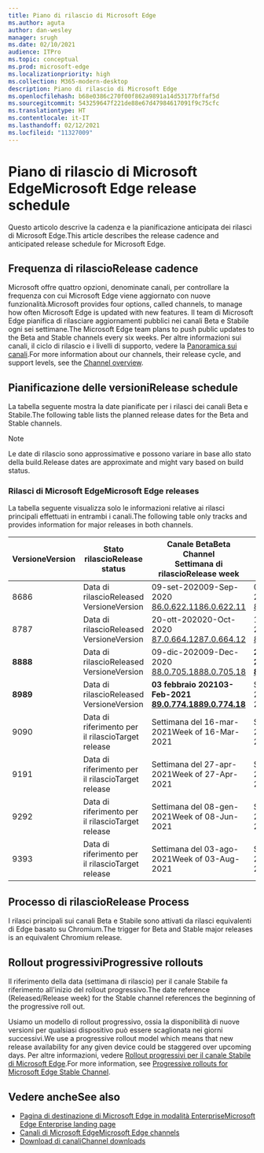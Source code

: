 ```yaml
---
title: Piano di rilascio di Microsoft Edge
ms.author: aguta
author: dan-wesley
manager: srugh
ms.date: 02/10/2021
audience: ITPro
ms.topic: conceptual
ms.prod: microsoft-edge
ms.localizationpriority: high
ms.collection: M365-modern-desktop
description: Piano di rilascio di Microsoft Edge
ms.openlocfilehash: b68e0386c270f00f862a9891a14d53177bffaf5d
ms.sourcegitcommit: 543259647f221de88e67d47984617091f9c75cfc
ms.translationtype: HT
ms.contentlocale: it-IT
ms.lasthandoff: 02/12/2021
ms.locfileid: "11327009"
---
```

# <span data-ttu-id="edb97-103">Piano di rilascio di Microsoft Edge</span><span class="sxs-lookup"><span data-stu-id="edb97-103">Microsoft Edge release schedule</span></span>

<span data-ttu-id="edb97-104">Questo articolo descrive la cadenza e la pianificazione anticipata dei rilasci di Microsoft Edge.</span><span class="sxs-lookup"><span data-stu-id="edb97-104">This article describes the release cadence and anticipated release schedule for Microsoft Edge.</span></span>

## <span data-ttu-id="edb97-105">Frequenza di rilascio</span><span class="sxs-lookup"><span data-stu-id="edb97-105">Release cadence</span></span>

<span data-ttu-id="edb97-106">Microsoft offre quattro opzioni, denominate canali, per controllare la frequenza con cui Microsoft Edge viene aggiornato con nuove funzionalità.</span><span class="sxs-lookup"><span data-stu-id="edb97-106">Microsoft provides four options, called channels, to manage how often Microsoft Edge is updated with new features.</span></span> <span data-ttu-id="edb97-107">Il team di Microsoft Edge pianifica di rilasciare aggiornamenti pubblici nei canali Beta e Stabile ogni sei settimane.</span><span class="sxs-lookup"><span data-stu-id="edb97-107">The Microsoft Edge team plans to push public updates to the Beta and Stable channels every six weeks.</span></span> <span data-ttu-id="edb97-108">Per altre informazioni sui canali, il ciclo di rilascio e i livelli di supporto, vedere la [Panoramica sui canali](https://docs.microsoft.com/DeployEdge/microsoft-edge-channels#channel-overview).</span><span class="sxs-lookup"><span data-stu-id="edb97-108">For more information about our channels, their release cycle, and support levels, see the [Channel overview](https://docs.microsoft.com/DeployEdge/microsoft-edge-channels#channel-overview).</span></span>

## <span data-ttu-id="edb97-109">Pianificazione delle versioni</span><span class="sxs-lookup"><span data-stu-id="edb97-109">Release schedule</span></span>

<span data-ttu-id="edb97-110">La tabella seguente mostra la date pianificate per i rilasci dei canali Beta e Stabile.</span><span class="sxs-lookup"><span data-stu-id="edb97-110">The following table lists the planned release dates for the Beta and Stable channels.</span></span>

> [!NOTE]
> <span data-ttu-id="edb97-111">Le date di rilascio sono approssimative e possono variare in base allo stato della build.</span><span class="sxs-lookup"><span data-stu-id="edb97-111">Release dates are approximate and might vary based on build status.</span></span>

### <span data-ttu-id="edb97-112">Rilasci di Microsoft Edge</span><span class="sxs-lookup"><span data-stu-id="edb97-112">Microsoft Edge releases</span></span>

<span data-ttu-id="edb97-113">La tabella seguente visualizza solo le informazioni relative ai rilasci principali effettuati in entrambi i canali.</span><span class="sxs-lookup"><span data-stu-id="edb97-113">The following table only tracks and provides information for major releases in both channels.</span></span>

| <span data-ttu-id="edb97-114">Versione</span><span class="sxs-lookup"><span data-stu-id="edb97-114">Version</span></span> | <span data-ttu-id="edb97-115">Stato rilascio</span><span class="sxs-lookup"><span data-stu-id="edb97-115">Release status</span></span> | <span data-ttu-id="edb97-116">Canale Beta</span><span class="sxs-lookup"><span data-stu-id="edb97-116">Beta Channel</span></span><br><span data-ttu-id="edb97-117">Settimana di rilascio</span><span class="sxs-lookup"><span data-stu-id="edb97-117">Release week</span></span> | <span data-ttu-id="edb97-118">Canale Stable</span><span class="sxs-lookup"><span data-stu-id="edb97-118">Stable Channel</span></span><br><span data-ttu-id="edb97-119">Settimana di rilascio</span><span class="sxs-lookup"><span data-stu-id="edb97-119">Release week</span></span> |
|---------|-----|------|--------|
| <span data-ttu-id="edb97-120">86</span><span class="sxs-lookup"><span data-stu-id="edb97-120">86</span></span> | <span data-ttu-id="edb97-121">Data di rilascio</span><span class="sxs-lookup"><span data-stu-id="edb97-121">Released</span></span><br><span data-ttu-id="edb97-122">Versione</span><span class="sxs-lookup"><span data-stu-id="edb97-122">Version</span></span> | <span data-ttu-id="edb97-123">09-set-2020</span><span class="sxs-lookup"><span data-stu-id="edb97-123">09-Sep-2020</span></span><br>[<span data-ttu-id="edb97-124">86.0.622.11</span><span class="sxs-lookup"><span data-stu-id="edb97-124">86.0.622.11</span></span>](https://docs.microsoft.com/deployedge/microsoft-edge-relnote-archive-beta-channel#version-86062211-september-9) | <span data-ttu-id="edb97-125">09-ott-2020</span><span class="sxs-lookup"><span data-stu-id="edb97-125">09-Oct-2020</span></span><br>[<span data-ttu-id="edb97-126">86.0.622.38</span><span class="sxs-lookup"><span data-stu-id="edb97-126">86.0.622.38</span></span>](https://docs.microsoft.com/deployedge/microsoft-edge-relnote-stable-channel#version-86062238-october-9) |
| <span data-ttu-id="edb97-127">87</span><span class="sxs-lookup"><span data-stu-id="edb97-127">87</span></span> | <span data-ttu-id="edb97-128">Data di rilascio</span><span class="sxs-lookup"><span data-stu-id="edb97-128">Released</span></span><br><span data-ttu-id="edb97-129">Versione</span><span class="sxs-lookup"><span data-stu-id="edb97-129">Version</span></span> | <span data-ttu-id="edb97-130">20-ott-2020</span><span class="sxs-lookup"><span data-stu-id="edb97-130">20-Oct-2020</span></span><br>[<span data-ttu-id="edb97-131">87.0.664.12</span><span class="sxs-lookup"><span data-stu-id="edb97-131">87.0.664.12</span></span>](https://docs.microsoft.com/deployedge/microsoft-edge-relnote-beta-channel#version-87066412-october-20) | <span data-ttu-id="edb97-132">19-nov-2020</span><span class="sxs-lookup"><span data-stu-id="edb97-132">19-Nov-2020</span></span><br>[<span data-ttu-id="edb97-133">87.0.664.41</span><span class="sxs-lookup"><span data-stu-id="edb97-133">87.0.664.41</span></span>](https://docs.microsoft.com/deployedge/microsoft-edge-relnote-stable-channel#version-87066441-november-19) |
| **<span data-ttu-id="edb97-134">88</span><span class="sxs-lookup"><span data-stu-id="edb97-134">88</span></span>** | <span data-ttu-id="edb97-135">Data di rilascio</span><span class="sxs-lookup"><span data-stu-id="edb97-135">Released</span></span><br><span data-ttu-id="edb97-136">Versione</span><span class="sxs-lookup"><span data-stu-id="edb97-136">Version</span></span> | <span data-ttu-id="edb97-137">09-dic-2020</span><span class="sxs-lookup"><span data-stu-id="edb97-137">09-Dec-2020</span></span><br>[<span data-ttu-id="edb97-138">88.0.705.18</span><span class="sxs-lookup"><span data-stu-id="edb97-138">88.0.705.18</span></span>](https://docs.microsoft.com/deployedge/microsoft-edge-relnote-beta-channel#version-88070518-december-9) | **<span data-ttu-id="edb97-139">21-gen-2021</span><span class="sxs-lookup"><span data-stu-id="edb97-139">21-Jan-2021</span></span>**<br>**[<span data-ttu-id="edb97-140">88.0.705.50</span><span class="sxs-lookup"><span data-stu-id="edb97-140">88.0.705.50</span></span>](https://docs.microsoft.com/deployedge/microsoft-edge-relnote-stable-channel#version-88070550-january-21)**|
| **<span data-ttu-id="edb97-141">89</span><span class="sxs-lookup"><span data-stu-id="edb97-141">89</span></span>** | <span data-ttu-id="edb97-142">Data di rilascio</span><span class="sxs-lookup"><span data-stu-id="edb97-142">Released</span></span><br><span data-ttu-id="edb97-143">Versione</span><span class="sxs-lookup"><span data-stu-id="edb97-143">Version</span></span> | **<span data-ttu-id="edb97-144">03 febbraio 2021</span><span class="sxs-lookup"><span data-stu-id="edb97-144">03-Feb-2021</span></span>**<br>**[<span data-ttu-id="edb97-145">89.0.774.18</span><span class="sxs-lookup"><span data-stu-id="edb97-145">89.0.774.18</span></span>](https://docs.microsoft.com/deployedge/microsoft-edge-relnote-beta-channel#version-89077418-february-3)** | <span data-ttu-id="edb97-146">Settimana del 04-mar-2021</span><span class="sxs-lookup"><span data-stu-id="edb97-146">Week of 04-Mar-2021</span></span> |
| <span data-ttu-id="edb97-147">90</span><span class="sxs-lookup"><span data-stu-id="edb97-147">90</span></span> | <span data-ttu-id="edb97-148">Data di riferimento per il rilascio</span><span class="sxs-lookup"><span data-stu-id="edb97-148">Target release</span></span> | <span data-ttu-id="edb97-149">Settimana del 16-mar-2021</span><span class="sxs-lookup"><span data-stu-id="edb97-149">Week of 16-Mar-2021</span></span> | <span data-ttu-id="edb97-150">Settimana del 15-apr-2021</span><span class="sxs-lookup"><span data-stu-id="edb97-150">Week of 15-Apr-2021</span></span> |
| <span data-ttu-id="edb97-151">91</span><span class="sxs-lookup"><span data-stu-id="edb97-151">91</span></span> | <span data-ttu-id="edb97-152">Data di riferimento per il rilascio</span><span class="sxs-lookup"><span data-stu-id="edb97-152">Target release</span></span> | <span data-ttu-id="edb97-153">Settimana del 27-apr-2021</span><span class="sxs-lookup"><span data-stu-id="edb97-153">Week of 27-Apr-2021</span></span> | <span data-ttu-id="edb97-154">Settimana del 27-mag-2021</span><span class="sxs-lookup"><span data-stu-id="edb97-154">Week of 27-May-2021</span></span> |
| <span data-ttu-id="edb97-155">92</span><span class="sxs-lookup"><span data-stu-id="edb97-155">92</span></span> | <span data-ttu-id="edb97-156">Data di riferimento per il rilascio</span><span class="sxs-lookup"><span data-stu-id="edb97-156">Target release</span></span> | <span data-ttu-id="edb97-157">Settimana del 08-gen-2021</span><span class="sxs-lookup"><span data-stu-id="edb97-157">Week of 08-Jun-2021</span></span> | <span data-ttu-id="edb97-158">Settimana del 22-lug-2021</span><span class="sxs-lookup"><span data-stu-id="edb97-158">Week of 22-Jul-2021</span></span> |
| <span data-ttu-id="edb97-159">93</span><span class="sxs-lookup"><span data-stu-id="edb97-159">93</span></span> | <span data-ttu-id="edb97-160">Data di riferimento per il rilascio</span><span class="sxs-lookup"><span data-stu-id="edb97-160">Target release</span></span> | <span data-ttu-id="edb97-161">Settimana del 03-ago-2021</span><span class="sxs-lookup"><span data-stu-id="edb97-161">Week of 03-Aug-2021</span></span> | <span data-ttu-id="edb97-162">Settimana del 02-set-2021</span><span class="sxs-lookup"><span data-stu-id="edb97-162">Week of 02-Sep-2021</span></span> |

## <span data-ttu-id="edb97-163">Processo di rilascio</span><span class="sxs-lookup"><span data-stu-id="edb97-163">Release Process</span></span>

<span data-ttu-id="edb97-164">I rilasci principali sui canali Beta e Stabile sono attivati da rilasci equivalenti di Edge basato su Chromium.</span><span class="sxs-lookup"><span data-stu-id="edb97-164">The trigger for Beta and Stable major releases is an equivalent Chromium release.</span></span>

## <span data-ttu-id="edb97-165">Rollout progressivi</span><span class="sxs-lookup"><span data-stu-id="edb97-165">Progressive rollouts</span></span>

<span data-ttu-id="edb97-166">Il riferimento della data (settimana di rilascio) per il canale Stabile fa riferimento all'inizio del rollout progressivo.</span><span class="sxs-lookup"><span data-stu-id="edb97-166">The date reference (Released/Release week) for the Stable channel references the beginning of the progressive roll out.</span></span>

<span data-ttu-id="edb97-167">Usiamo un modello di rollout progressivo, ossia la disponibilità di nuove versioni per qualsiasi dispositivo può essere scaglionata nei giorni successivi.</span><span class="sxs-lookup"><span data-stu-id="edb97-167">We use a progressive rollout model which means that new release availability for any given device could be staggered over upcoming days.</span></span> <span data-ttu-id="edb97-168">Per altre informazioni, vedere [Rollout progressivi per il canale Stabile di Microsoft Edge](microsoft-edge-update-progressive-rollout.md).</span><span class="sxs-lookup"><span data-stu-id="edb97-168">For more information, see [Progressive rollouts for Microsoft Edge Stable Channel](microsoft-edge-update-progressive-rollout.md).</span></span>

## <span data-ttu-id="edb97-169">Vedere anche</span><span class="sxs-lookup"><span data-stu-id="edb97-169">See also</span></span>

- [<span data-ttu-id="edb97-170">Pagina di destinazione di Microsoft Edge in modalità Enterprise</span><span class="sxs-lookup"><span data-stu-id="edb97-170">Microsoft Edge Enterprise landing page</span></span>](https://aka.ms/EdgeEnterprise)
- [<span data-ttu-id="edb97-171">Canali di Microsoft Edge</span><span class="sxs-lookup"><span data-stu-id="edb97-171">Microsoft Edge channels</span></span>](microsoft-edge-channels.md)
- [<span data-ttu-id="edb97-172">Download di canali</span><span class="sxs-lookup"><span data-stu-id="edb97-172">Channel downloads</span></span>](https://www.microsoft.com/edge/business/download)